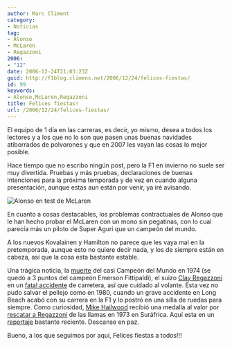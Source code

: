 ```yaml
---
author: Marc Climent
category:
- Noticias
tag:
- Alonso
- McLaren
- Regazzoni
2006:
- "12"
date: 2006-12-24T21:03:23Z
guid: http://f1blog.climens.net/2006/12/24/felices-fiestas/
id: 99
keywords:
- Alonso,McLaren,Regazzoni
title: Felices fiestas!
url: /2006/12/24/felices-fiestas/
---
```


El equipo de 1 día en las carreras, es decir, yo mismo, desea a todos los lectores y a los que no lo son que pasen unas buenas navidades atiborrados de polvorones y que en 2007 les vayan las cosas lo mejor posible.

Hace tiempo que no escribo ningún post, pero la F1 en invierno no suele ser muy divertida. Pruebas y más pruebas, declaraciones de buenas intenciones para la próxima temporada y de vez en cuando alguna presentación, aunque estas aun están por venir, ya iré avisando.

<img alt="Alonso en test de McLaren" src="http://www.autosport.com/gallery/picture_free.php/dir/2006dectest2/image/r_2006-12-15T124114-2" />

En cuanto a cosas destacables, los problemas contractuales de Alonso que le han hecho probar el McLaren con un mono sin pegatinas, con lo cual parecía más un piloto de Super Aguri que un campeón del mundo.

A los nuevos Kovalainen y Hamilton no parece que les vaya mal en la pretemporada, aunque esto no quiere decir nada, y los de siempre están en cabeza, así que la cosa esta bastante estable.

Una trágica noticia, la [muerte](http://motorfull.com/2006/12/clay-regazzoni-fallece-en-un-accidente-de-trafico) del casi Campeón del Mundo en 1974 (se quedó a 3 puntos del campeón Emerson Fittipaldi), el suizo [Clay Regazzoni](http://es.wikipedia.org/wiki/Clay_Regazzoni "Clay Regazzoni en Wikipedia") en un [fatal accidente](http://www.autosport.com/news/report.php/id/56036) de carretera, así que cuidado al volante. Esta vez no pudo salvar el pellejo como en 1980, cuando un grave accidente en Long Beach acabó con su carrera en la F1 y lo postró en una silla de ruedas para siempre. Como curiosidad, [Mike Hailwood](http://es.wikipedia.org/wiki/Mike_Hailwood) recibió una medalla al valor por [rescatar a Regazzoni](http://www.youtube.com/watch?v=S1r0Kwt5s_Y) de las llamas en 1973 en Suráfrica. Aquí esta en un [reportaje](http://www.youtube.com/watch?v=cbJzHmxudpA) bastante reciente. Descanse en paz.
  
Bueno, a los que seguimos por aquí, Felices fiestas a todos!!!